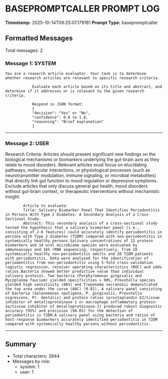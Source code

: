 # BASEPROMPTCALLER PROMPT LOG
**Timestamp:** 2025-10-14T09:25:07.179181
**Prompt Type:** basepromptcaller

## Formatted Messages
Total messages: 2

### Message 1: SYSTEM

```
You are a research article evaluator. Your task is to determine whether research articles are relevant to specific research criteria.

            Evaluate each article based on its title and abstract, and determine if it addresses or is relevant to the given research criteria.

            Respond in JSON format:
            {
            "decision": "Yes" or "No",
            "confidence": 0.0 to 1.0,
            "reasoning": "Brief explanation"
            }
```

---

### Message 2: USER

Research Criteria: Articles should present significant new findings on the biological mechanisms or biomarkers underlying the gut-brain axis as they relate to mood disorders. Relevant articles must focus on elucidating pathways, molecular interactions, or physiological processes (such as neurotransmitter modulation, immune signaling, or microbial metabolites) that directly link gut function to mood regulation or depressive symptoms. Exclude articles that only discuss general gut health, mood disorders without gut-brain context, or therapeutic interventions without mechanistic insight.

            Article to evaluate:
            Title: Salivary Biomarker Panel That Identifies Periodontitis in Persons With Type 2 Diabetes: A Secondary Analysis of a Cross-Sectional Study.
            Abstract: This secondary analysis of a cross-sectional study tested the hypothesis that a salivary biomarker panel (i.e., consisting of 2-6 features) could accurately identify periodontitis in persons with Type 2 diabetes (T2DM) compared with non-periodontitis in systemically healthy persons.Salivary concentrations of 12 protein biomarkers and 14 oral microbiome species were evaluated by immunoassays and 16S rRNA sequencing, respectively, from 28 systemically healthy non-periodontitis adults and 28 T2DM patients with periodontitis. Data were analysed for the identification of periodontitis from non-periodontitis using 5-fold cross-validation logistic regression, receiver operating characteristics (ROC) and odds ratios.Bacteria showed better predictive value than individual salivary proteins. Two bacteria (Porphyromonas gingivalis and Mycoplasma faucium) yielded specificities > 90%, Prevotella species yielded high sensitivity (86%) and Treponema socranskii demonstrated the top area under the curve (AUC) (0.81). A salivary panel consisting of bacteria (Selenomonas sputigena, P. gingivalis, Prevotella nigrescens, Pr. dentalis) and protein ratios (prostaglandin E2/tissue inhibitor of metalloproteinase-1 or macrophage inflammatory protein-1α/tissue inhibitor of metalloproteinase-1) produced robust diagnostic accuracy (95%) and precision (96.6%) for the detection of periodontitis in T2DM.A salivary panel using bacteria and ratios of host-response biomarkers accurately identified periodontitis in T2DM compared with systemically healthy persons without periodontitis.

---

## Summary
- Total characters: 2844
- Messages by role:
  - system: 1
  - user: 1